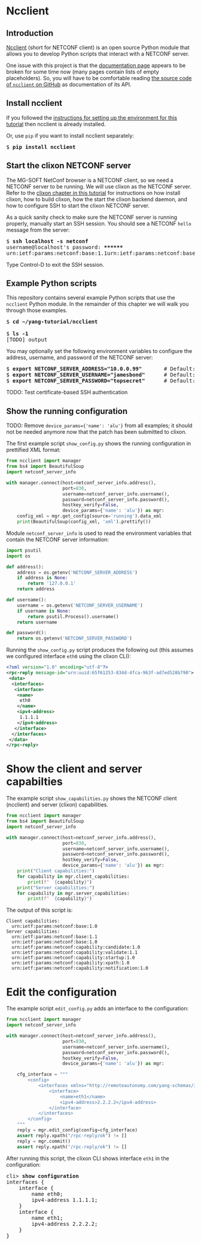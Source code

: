 # Ncclient

## Introduction

[Ncclient](https://github.com/ncclient/ncclient) (short for NETCONF client) is an open source
Python module that allows you to develop Python scripts that interact with a NETCONF server.

One issue with this project is that the
[documentation page](https://ncclient.readthedocs.io/en/latest/)
appears to be broken for some time now (many pages contain lists of empty placeholders).
So, you will have to be comfortable reading 
[the source code of `ncclient` on GitHub](https://github.com/ncclient/ncclient/tree/master/ncclient)
as documentation of its API.

## Install ncclient

If you followed the 
[instructions for setting up the environment for this tutorial](tutorial-install.md)
then ncclient is already installed.

Or, use `pip` if you want to install ncclient separately:

<pre>
$ <b>pip install ncclient</b>
</pre>

## Start the clixon NETCONF server

The MG-SOFT NetConf browser is a NETCONF client, so we need a NETCONF server to be running.
We will use clixon as the NETCONF server.
Refer to the [clixon chapter in this tutorial](clixon.md) for instructions on how install clixon,
how to build clixon, how the start the clixon backend daemon, and how to configure SSH to start
the clixon NETCONF server.

As a quick sanity check to make sure the NETCONF server is running properly,
manually start an SSH session. You should see a NETCONF `hello` message from the server:

<pre>
$ <b>ssh localhost -s netconf</b>
username@localhost's password: <b>******</b>
<hello xmlns="urn:ietf:params:xml:ns:netconf:base:1.0" message-id="42"><capabilities><capability>urn:ietf:params:netconf:base:1.1</capability><capability>urn:ietf:params:netconf:base:1.0</capability><capability>urn:ietf:params:netconf:capability:candidate:1.0</capability><capability>urn:ietf:params:netconf:capability:validate:1.1</capability><capability>urn:ietf:params:netconf:capability:startup:1.0</capability><capability>urn:ietf:params:netconf:capability:xpath:1.0</capability><capability>urn:ietf:params:netconf:capability:notification:1.0</capability></capabilities><session-id>4</session-id></hello>]]>]]>
</pre>

Type Control-D to exit the SSH session.

## Example Python scripts

This repository contains several example Python scripts that use the `ncclient` Python module.
In the remainder of this chapter we will walk you through those examples.

<pre>
$ <b>cd ~/yang-tutorial/ncclient</b>

$ <b>ls -1</b>
[TODO] output
</pre>

You may optionally set the following environment variables to configure the address, username,
and password of the NETCONF server:

<pre>
$ <b>export NETCONF_SERVER_ADDRESS="10.0.0.99"</b>       # Default: loopback address 127.0.0.1
$ <b>export NETCONF_SERVER_USERNAME="jamesbond"</b>      # Default: your current username
$ <b>export NETCONF_SERVER_PASSWORD="topsecret"</b>      # Default: none (certificate based authentication)
</pre>


TODO: Test certificate-based SSH authentication

## Show the running configuration

TODO: Remove `device_params={'name': 'alu'}` from all examples; it should not be needed anymore
now that the patch has been submitted to clixon.

The first example script `show_config.py` shows the running configuration in prettified XML
format:

```python
from ncclient import manager
from bs4 import BeautifulSoup
import netconf_server_info

with manager.connect(host=netconf_server_info.address(),
                     port=830,
                     username=netconf_server_info.username(),
                     password=netconf_server_info.password(),
                     hostkey_verify=False,
                     device_params={'name': 'alu'}) as mgr:
    config_xml = mgr.get_config(source='running').data_xml
    print(BeautifulSoup(config_xml, 'xml').prettify())
```

Module `netconf_server_info` is used to read the environment variables that contain the NETCONF
server information:

```python
import psutil
import os

def address():
    address = os.getenv('NETCONF_SERVER_ADDRESS')
    if address is None:
        return '127.0.0.1'
    return address

def username():
    username = os.getenv('NETCONF_SERVER_USERNAME')
    if username is None:
        return psutil.Process().username()
    return username

def password():
    return os.getenv('NETCONF_SERVER_PASSWORD')
```

Running the `show_config.py` script produces the following out (this assumes we configured 
interface `eth0` using the clixon CLI):

```xml
<?xml version="1.0" encoding="utf-8"?>
<rpc-reply message-id="urn:uuid:65f61253-834d-4fca-963f-ad7ed528b790">
 <data>
  <interfaces>
   <interface>
    <name>
     eth0
    </name>
    <ipv4-address>
     1.1.1.1
    </ipv4-address>
   </interface>
  </interfaces>
 </data>
</rpc-reply>
```

# Show the client and server capabilties

The example script `show_capabilities.py` shows the NETCONF client (ncclient) and
server (clixon) capabilities.

```python
from ncclient import manager
from bs4 import BeautifulSoup
import netconf_server_info

with manager.connect(host=netconf_server_info.address(),
                     port=830,
                     username=netconf_server_info.username(),
                     password=netconf_server_info.password(),
                     hostkey_verify=False,
                     device_params={'name': 'alu'}) as mgr:
    print("Client capabilities:")
    for capability in mgr.client_capabilities:
        print(f"  {capability}")
    print("Server capabilities:")
    for capability in mgr.server_capabilities:
        print(f"  {capability}")
```

The output of this script is:

```
Client capabilities:
  urn:ietf:params:netconf:base:1.0
Server capabilities:
  urn:ietf:params:netconf:base:1.1
  urn:ietf:params:netconf:base:1.0
  urn:ietf:params:netconf:capability:candidate:1.0
  urn:ietf:params:netconf:capability:validate:1.1
  urn:ietf:params:netconf:capability:startup:1.0
  urn:ietf:params:netconf:capability:xpath:1.0
  urn:ietf:params:netconf:capability:notification:1.0
```

# Edit the configuration

The example script `edit_config.py` adds an interface to the configuration:

```python
from ncclient import manager
import netconf_server_info

with manager.connect(host=netconf_server_info.address(),
                     port=830,
                     username=netconf_server_info.username(),
                     password=netconf_server_info.password(),
                     hostkey_verify=False,
                     device_params={'name': 'alu'}) as mgr:

    cfg_interface = """
        <config>
            <interfaces xmlns="http://remoteautonomy.com/yang-schemas/interfaces">
                <interface>
                    <name>eth1</name>
                    <ipv4-address>2.2.2.2</ipv4-address>
                </interface>
            </interfaces>        
        </config>
    """
    reply = mgr.edit_config(config=cfg_interface)
    assert reply.xpath("/rpc-reply/ok") != []
    reply = mgr.commit()
    assert reply.xpath("/rpc-reply/ok") != []
```

After running this script, the clixon CLI shows interface `eth1` in the configuration:

<pre>
cli> <b>show configuration</b>
interfaces {
    interface {
        name eth0;
        ipv4-address 1.1.1.1;
    }
    interface {
        name eth1;
        ipv4-address 2.2.2.2;
    }
}
</pre>

